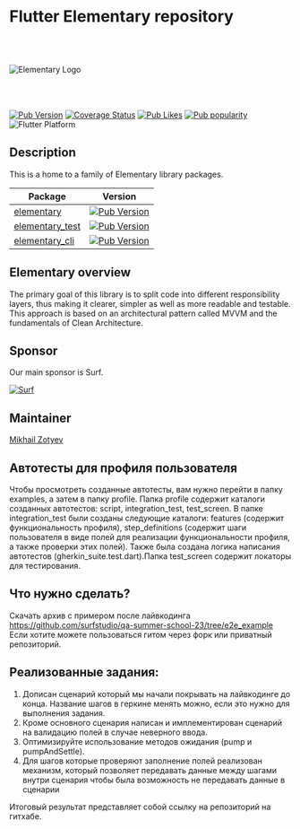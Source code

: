 # Flutter Elementary repository

<img src="https://i.ibb.co/jgkB4ZN/Elementary-Logo.png" alt="Elementary Logo" style="margin:50px 0px">

[![Pub Version](https://img.shields.io/pub/v/elementary?logo=dart&logoColor=white)](https://pub.dev/packages/elementary)
[![Coverage Status](https://img.shields.io/codecov/c/github/Elementary-team/flutter-elementary?flag=elementary&logo=codecov&logoColor=white)](https://app.codecov.io/gh/Elementary-team/flutter-elementary)
[![Pub Likes](https://badgen.net/pub/likes/elementary)](https://pub.dev/packages/elementary)
[![Pub popularity](https://badgen.net/pub/popularity/elementary)](https://pub.dev/packages/elementary)
![Flutter Platform](https://badgen.net/pub/flutter-platform/elementary)

## Description

This is a home to a family of Elementary library packages.

| Package       | Version       |
| --------------|:-------------:|
| [elementary](https://github.com/Elementary-team/flutter-elementary/tree/main/packages/elementary) | [![Pub Version](https://img.shields.io/pub/v/elementary?logo=dart&logoColor=white)](https://pub.dev/packages/elementary) |
| [elementary_test](https://github.com/Elementary-team/flutter-elementary/tree/main/packages/elementary_test)      | [![Pub Version](https://img.shields.io/pub/v/elementary_test?logo=dart&logoColor=white)](https://pub.dev/packages/elementary_test)      |
| [elementary_cli](https://github.com/Elementary-team/flutter-elementary/tree/main/packages/elementary_tools/elementary_cli)      | [![Pub Version](https://img.shields.io/pub/v/elementary_cli?logo=dart&logoColor=white)](https://pub.dev/packages/elementary_cli)      |

## Elementary overview

The primary goal of this library is to split code into different responsibility layers, thus making it clearer,
simpler as well as more readable and testable. This approach is based on an architectural pattern called MVVM and
the fundamentals of Clean Architecture.

## Sponsor

Our main sponsor is Surf.

[![Surf](https://www.unitag.io/qreator/generate?crs=Ppv8rOENN3V1lAwTz82zPh3poO83%252FIJ9nI4lZ2WxB1%252Fx3unhClolT%252BfiswBVKCVk1x3KwnAKl2ZTjeIIFqrIs2Ti1AJPN2Spxg9ZI%252FduGACdpoSZ1XsLvOiNDpnlRoYqCtohJbiQ%252BeMa%252FF486MqoBmEVjX4tLzcVHE110k91WLVB%252BJW2EdP%252FC1AYCJTmAlMUSRlena4BL4BTE%252FM5rIQSUqF4eGrMLidJJGqn0sw%252FE8MV%252FgM0jxx0W%252F9TVu6aTtldB1XmPTRzKVOYzGsjtS1ttyqc86GGAAPO0tDSuIN8miKLMx3lHUQxlq0VZja%252BKc38&crd=fhOysE0g3Bah%252BuqXA7NPQ87MoHrnzb%252BauJLKoOEbJsrR3AQ739RervHWwiCPWTKUQ9Ge59qWyRtf02%252FbBOp96w%253D%253D)](https://surf.ru/)

## Maintainer

[Mikhail Zotyev](https://github.com/MbIXjkee)

## Автотесты для профиля пользователя
Чтобы просмотреть созданные автотесты, вам нужно перейти в папку examples, а затем в папку profile.
Папка profile содержит каталоги созданных автотестов: script, integration_test, test_screen. В папке integration_test были созданы следующие каталоги: features (содержит функциональность профиля), step_definitions (содержит шаги пользователя в виде полей для реализации функциональности профиля, а также проверки этих полей). Также была создана логика написания автотестов (gherkin_suite.test.dart).Папка test_screen содержит локаторы для тестирования.


## Что нужно сделать?
Скачать архив с примером после лайвкодинга https://github.com/surfstudio/qa-summer-school-23/tree/e2e_example 
Если хотите можете пользоваться гитом через форк или приватный репозиторий.

## Реализованные задания:
1) Дописан сценарий который мы начали покрывать на лайвкодинге до конца. Название шагов в геркине менять можно, если это нужно для выполнения задания.
2) Кроме основного сценария написан и имплементирован сценарий на валидацию полей в случае неверного ввода.
3) Оптимизируйте использование методов ожидания (pump и pumpAndSettle).
4) Для шагов которые проверяют заполнение полей реализован механизм, который позволяет передавать данные между шагами внутри сценария чтобы была возможность не передавать данные в сценарии

Итоговый результат представляет собой ссылку на репозиторий на гитхабе.
